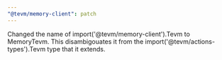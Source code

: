 ```yaml
---
"@tevm/memory-client": patch
---
```


Changed the name of import('@tevm/memory-client').Tevm to MemoryTevm. This disambigouates it from the import('@tevm/actions-types').Tevm type that it extends.
